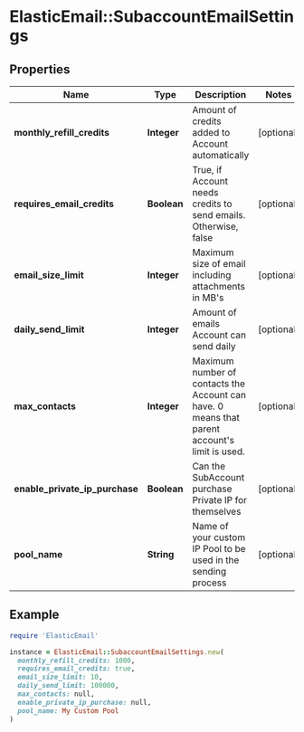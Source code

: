 # ElasticEmail::SubaccountEmailSettings

## Properties

| Name | Type | Description | Notes |
| ---- | ---- | ----------- | ----- |
| **monthly_refill_credits** | **Integer** | Amount of credits added to Account automatically | [optional] |
| **requires_email_credits** | **Boolean** | True, if Account needs credits to send emails. Otherwise, false | [optional] |
| **email_size_limit** | **Integer** | Maximum size of email including attachments in MB&#39;s | [optional] |
| **daily_send_limit** | **Integer** | Amount of emails Account can send daily | [optional] |
| **max_contacts** | **Integer** | Maximum number of contacts the Account can have. 0 means that parent account&#39;s limit is used. | [optional] |
| **enable_private_ip_purchase** | **Boolean** | Can the SubAccount purchase Private IP for themselves | [optional] |
| **pool_name** | **String** | Name of your custom IP Pool to be used in the sending process | [optional] |

## Example

```ruby
require 'ElasticEmail'

instance = ElasticEmail::SubaccountEmailSettings.new(
  monthly_refill_credits: 1000,
  requires_email_credits: true,
  email_size_limit: 10,
  daily_send_limit: 100000,
  max_contacts: null,
  enable_private_ip_purchase: null,
  pool_name: My Custom Pool
)
```


